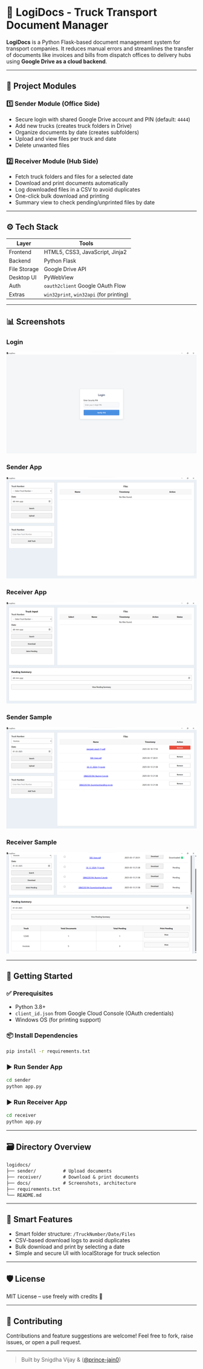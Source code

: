 
# 🚛 LogiDocs - Truck Transport Document Manager

**LogiDocs** is a Python Flask-based document management system for transport companies. It reduces manual errors and streamlines the transfer of documents like invoices and bills from dispatch offices to delivery hubs using **Google Drive as a cloud backend**.

---

## 📌 Project Modules

### 1️⃣ Sender Module (Office Side)
- Secure login with shared Google Drive account and PIN (default: `4444`)
- Add new trucks (creates truck folders in Drive)
- Organize documents by date (creates subfolders)
- Upload and view files per truck and date
- Delete unwanted files

### 2️⃣ Receiver Module (Hub Side)
- Fetch truck folders and files for a selected date
- Download and print documents automatically
- Log downloaded files in a CSV to avoid duplicates
- One-click bulk download and printing
- Summary view to check pending/unprinted files by date

---

## ⚙️ Tech Stack

| Layer        | Tools                             |
|--------------|-----------------------------------|
| Frontend     | HTML5, CSS3, JavaScript, Jinja2   |
| Backend      | Python Flask                      |
| File Storage | Google Drive API                  |
| Desktop UI   | PyWebView                         |
| Auth         | `oauth2client` Google OAuth Flow  |
| Extras       | `win32print`, `win32api` (for printing) |

---
## 📊 Screenshots
### Login
![Login](https://github.com/SNIGDHA-VIJAY/LogiDocs/blob/main/Screenshots/Login.png?raw=true)
### Sender App
![Sender](https://github.com/SNIGDHA-VIJAY/LogiDocs/blob/main/Screenshots/Sender.png?raw=true)
### Receiver App
![Receiver](https://github.com/SNIGDHA-VIJAY/LogiDocs/blob/main/Screenshots/Receiver.png?raw=true)
### Sender Sample
![Sender Sample](https://github.com/SNIGDHA-VIJAY/LogiDocs/blob/main/Screenshots/Sender-Sample.png?raw=true)
### Receiver Sample
![Receiver Sample](https://github.com/SNIGDHA-VIJAY/LogiDocs/blob/main/Screenshots/Receiver-Sample.png?raw=true)

---
## 🚀 Getting Started

### ✅ Prerequisites

- Python 3.8+
- `client_id.json` from Google Cloud Console (OAuth credentials)
- Windows OS (for printing support)

### 📦 Install Dependencies

```bash
pip install -r requirements.txt
```

### ▶️ Run Sender App

```bash
cd sender
python app.py
```

### ▶️ Run Receiver App

```bash
cd receiver
python app.py
```

---

## 🗃️ Directory Overview

```
logidocs/
├── sender/          # Upload documents
├── receiver/        # Download & print documents
├── docs/            # Screenshots, architecture
├── requirements.txt
└── README.md
```
---

## 🧠 Smart Features

- Smart folder structure: `/TruckNumber/Date/Files`
- CSV-based download logs to avoid duplicates
- Bulk download and print by selecting a date
- Simple and secure UI with localStorage for truck selection

---

## 🛡️ License

MIT License – use freely with credits 💙

---

## 🤝 Contributing

Contributions and feature suggestions are welcome! Feel free to fork, raise issues, or open a pull request.

---

> Built by Snigdha Vijay & ([@prince-jain0](https://github.com/prince-jain0))


